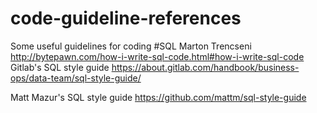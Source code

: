 # code-guideline-references
Some useful guidelines for coding
#SQL
Marton Trencseni 
http://bytepawn.com/how-i-write-sql-code.html#how-i-write-sql-code
Gitlab's SQL style guide
https://about.gitlab.com/handbook/business-ops/data-team/sql-style-guide/

Matt Mazur's SQL style guide
https://github.com/mattm/sql-style-guide
